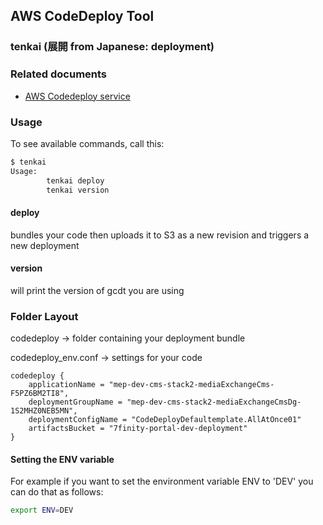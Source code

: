 ## AWS CodeDeploy Tool
### tenkai (展開 from Japanese: deployment)

### Related documents

* [AWS Codedeploy service](https://aws.amazon.com/codedeploy/)


### Usage

To see available commands, call this:

```bash
$ tenkai
Usage:
        tenkai deploy
        tenkai version
```

#### deploy
bundles your code then uploads it to S3 as a new revision and triggers a new deployment

#### version
will print the version of gcdt you are using


### Folder Layout

codedeploy -> folder containing your deployment bundle

codedeploy_env.conf -> settings for your code

```text
codedeploy {
    applicationName = "mep-dev-cms-stack2-mediaExchangeCms-F5PZ6BM2TI8",
    deploymentGroupName = "mep-dev-cms-stack2-mediaExchangeCmsDg-1S2MHZ0NEB5MN",
    deploymentConfigName = "CodeDeployDefaultemplate.AllAtOnce01"
    artifactsBucket = "7finity-portal-dev-deployment"
}
```


#### Setting the ENV variable

For example if you want to set the environment variable ENV to 'DEV' you can do that as follows:

``` bash
export ENV=DEV
```

